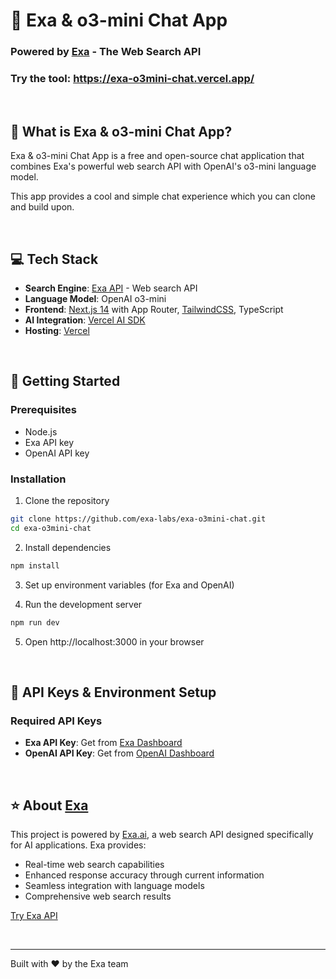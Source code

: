 # 💬 Exa & o3-mini Chat App
### Powered by [Exa](https://exa.ai) - The Web Search API

### Try the tool: https://exa-o3mini-chat.vercel.app/

<br>

## 🎯 What is Exa & o3-mini Chat App?

Exa & o3-mini Chat App is a free and open-source chat application that combines Exa's powerful web search API with OpenAI's o3-mini language model.

This app provides a cool and simple chat experience which you can clone and build upon.

<br>

## 💻 Tech Stack
- **Search Engine**: [Exa API](https://exa.ai) - Web search API
- **Language Model**: OpenAI o3-mini
- **Frontend**: [Next.js 14](https://nextjs.org/docs) with App Router, [TailwindCSS](https://tailwindcss.com), TypeScript
- **AI Integration**: [Vercel AI SDK](https://sdk.vercel.ai/docs/ai-sdk-core)
- **Hosting**: [Vercel](https://vercel.com/)

<br>

## 🚀 Getting Started

### Prerequisites
- Node.js
- Exa API key
- OpenAI API key

### Installation

1. Clone the repository
```bash
git clone https://github.com/exa-labs/exa-o3mini-chat.git
cd exa-o3mini-chat
```

2. Install dependencies
```bash
npm install
```

3. Set up environment variables (for Exa and OpenAI)

4. Run the development server
```bash
npm run dev
```

5. Open http://localhost:3000 in your browser

<br>

## 🔑 API Keys & Environment Setup

### Required API Keys
* **Exa API Key**: Get from [Exa Dashboard](https://dashboard.exa.ai/api-keys)
* **OpenAI API Key**: Get from [OpenAI Dashboard](https://platform.openai.com/api-keys)

<br>

## ⭐ About [Exa](https://exa.ai)

This project is powered by [Exa.ai](https://exa.ai), a web search API designed specifically for AI applications. Exa provides:

* Real-time web search capabilities
* Enhanced response accuracy through current information
* Seamless integration with language models
* Comprehensive web search results

[Try Exa API](https://dashboard.exa.ai)

<br>

---

Built with ❤️ by the Exa team
